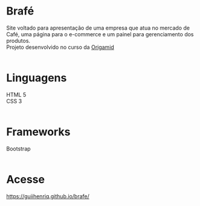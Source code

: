 # Brafé
Site voltado para apresentação de uma empresa que atua no mercado de Café, uma página para o e-commerce e um painel para gerenciamento dos produtos.<br>
Projeto desenvolvido no curso da <a href="https://www.origamid.com/" target="_blank">Origamid</a><br><br>
# Linguagens
HTML 5<br>
CSS 3
<br><br>
# Frameworks
Bootstrap
<br><br>
# Acesse
<a href="https://guiihenriq.github.io/brafe/" target="_blank">https://guiihenriq.github.io/brafe/</a>
